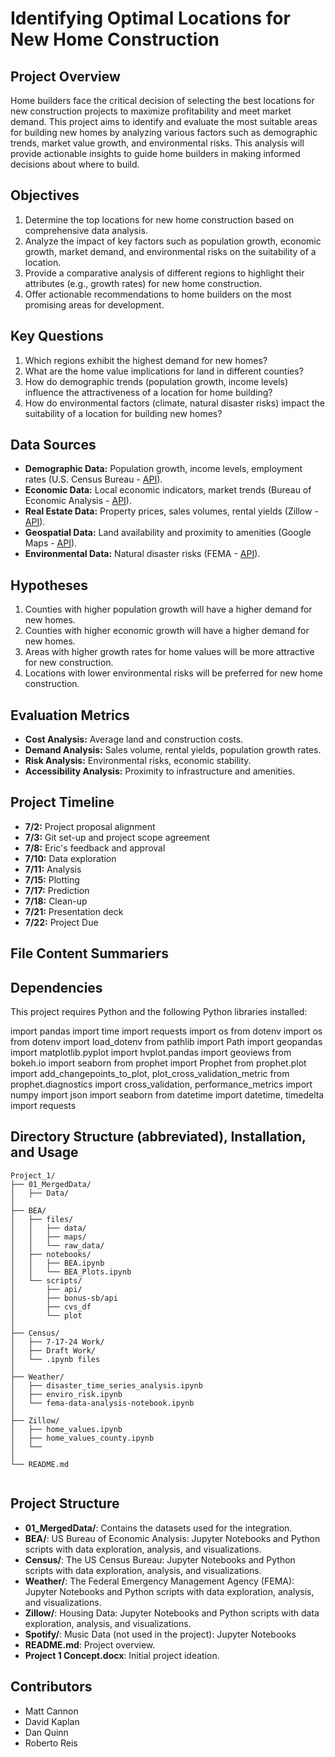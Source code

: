 # Identifying Optimal Locations for New Home Construction

## Project Overview
Home builders face the critical decision of selecting the best locations for new construction projects to maximize profitability and meet market demand. This project aims to identify and evaluate the most suitable areas for building new homes by analyzing various factors such as demographic trends, market value growth, and environmental risks. This analysis will provide actionable insights to guide home builders in making informed decisions about where to build.

## Objectives
1. Determine the top locations for new home construction based on comprehensive data analysis.
2. Analyze the impact of key factors such as population growth, economic growth, market demand, and environmental risks on the suitability of a location.
3. Provide a comparative analysis of different regions to highlight their attributes (e.g., growth rates) for new home construction.
4. Offer actionable recommendations to home builders on the most promising areas for development.

## Key Questions
1. Which regions exhibit the highest demand for new homes?
2. What are the home value implications for land in different counties?
3. How do demographic trends (population growth, income levels) influence the attractiveness of a location for home building?
4. How do environmental factors (climate, natural disaster risks) impact the suitability of a location for building new homes?

## Data Sources
- **Demographic Data:** Population growth, income levels, employment rates (U.S. Census Bureau - [API](https://www.census.gov/data/developers.html)).
- **Economic Data:** Local economic indicators, market trends (Bureau of Economic Analysis - [API](https://www.bea.gov/resources/for-developers)).
- **Real Estate Data:** Property prices, sales volumes, rental yields (Zillow - [API](https://www.zillowgroup.com/developers/)).
- **Geospatial Data:** Land availability and proximity to amenities (Google Maps - [API](https://developers.google.com/maps)).
- **Environmental Data:** Natural disaster risks (FEMA - [API](https://www.fema.gov/about/openfema/api)).

## Hypotheses
1. Counties with higher population growth will have a higher demand for new homes.
2. Counties with higher economic growth will have a higher demand for new homes.
2. Areas with higher growth rates for home values will be more attractive for new construction.
4. Locations with lower environmental risks will be preferred for new home construction.

## Evaluation Metrics
- **Cost Analysis:** Average land and construction costs.
- **Demand Analysis:** Sales volume, rental yields, population growth rates.
- **Risk Analysis:** Environmental risks, economic stability.
- **Accessibility Analysis:** Proximity to infrastructure and amenities.

## Project Timeline
- **7/2:** Project proposal alignment
- **7/3:** Git set-up and project scope agreement
- **7/8:** Eric's feedback and approval
- **7/10:** Data exploration
- **7/11:** Analysis
- **7/15:** Plotting
- **7/17:** Prediction
- **7/18:** Clean-up
- **7/21:** Presentation deck
- **7/22:** Project Due

## File Content Summariers

## Dependencies
This project requires Python and the following Python libraries installed:

import pandas
import time
import requests
import os
from dotenv import os
from dotenv import load_dotenv
from pathlib import Path
import geopandas
import matplotlib.pyplot
import hvplot.pandas
import geoviews
from bokeh.io import seaborn
from prophet import Prophet
from prophet.plot import add_changepoints_to_plot, plot_cross_validation_metric
from prophet.diagnostics import cross_validation, performance_metrics
import numpy
import json
import seaborn
from datetime import datetime, timedelta
import requests





## Directory Structure (abbreviated), Installation, and Usage
```
Project_1/
├── 01_MergedData/
│   ├── Data/
│ 
├── BEA/
│   ├── files/
│   │   ├── data/
│   │   ├── maps/
│   │   └── raw_data/
│   ├── notebooks/
│   │   ├── BEA.ipynb
│   │   └── BEA_Plots.ipynb
│   └── scripts/
│       ├── api/
│       ├── bonus-sb/api
│       ├── cvs_df
│       └── plot
│ 
├── Census/
│   ├── 7-17-24 Work/
│   ├── Draft Work/
│   └── .ipynb files
│
├── Weather/
│   ├── disaster_time_series_analysis.ipynb
│   ├── enviro_risk.ipynb
│   └── fema-data-analysis-notebook.ipynb
│
├── Zillow/
│   ├── home_values.ipynb
│   ├── home_values_county.ipynb
│   └── 
│
└── README.md


```

## Project Structure
- **01_MergedData/**: Contains the datasets used for the integration.
- **BEA/**: US Bureau of Economic Analysis: Jupyter Notebooks and Python scripts with data exploration, analysis, and visualizations.
- **Census/**: The US Census Bureau: Jupyter Notebooks and Python scripts with data exploration, analysis, and visualizations.
- **Weather/**: The Federal Emergency Management Agency (FEMA): Jupyter Notebooks and Python scripts with data exploration, analysis, and visualizations.
- **Zillow/**: Housing Data: Jupyter Notebooks and Python scripts with data exploration, analysis, and visualizations.
- **Spotify/**: Music Data (not used in the project): Jupyter Notebooks
- **README.md**: Project overview.
- **Project 1 Concept.docx**: Initial project ideation.


## Contributors
- Matt Cannon
- David Kaplan
- Dan Quinn
- Roberto Reis
